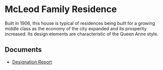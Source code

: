 # McLeod Family Residence

Built in 1906, this house is typical of residences being built for a growing middle class as the economy of the city expanded and its prosperity increased. Its design elements are characteristic of the Queen Anne style.

## Documents

-   [Designation Report](documents/mcleod-family-residence-designation.pdf)
